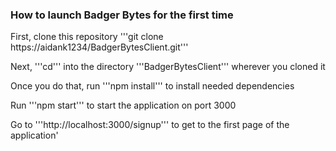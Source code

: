 ### How to launch Badger Bytes for the first time

First, clone this repository '''git clone https://aidank1234/BadgerBytesClient.git'''

Next, '''cd''' into the directory '''BadgerBytesClient''' wherever you cloned it

Once you do that, run '''npm install''' to install needed dependencies

Run '''npm start''' to start the application on port 3000

Go to '''http://localhost:3000/signup''' to get to the first page of the application'
